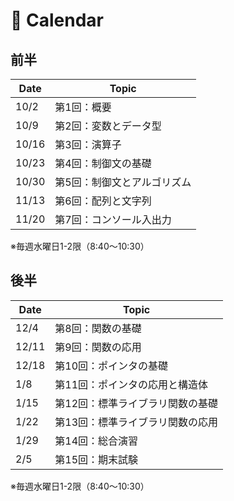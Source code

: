 # 📅 Calendar

## 前半

| Date  | Topic                       |
| ----- | --------------------------- |
| 10/2  | 第1回：概要                 |
| 10/9  | 第2回：変数とデータ型       |
| 10/16 | 第3回：演算子               |
| 10/23 | 第4回：制御文の基礎         |
| 10/30 | 第5回：制御文とアルゴリズム |
| 11/13 | 第6回：配列と文字列         |
| 11/20 | 第7回：コンソール入出力     |

※毎週水曜日1-2限（8:40～10:30）

## 後半

| Date  | Topic                            |
| ----- | -------------------------------- |
| 12/4  | 第8回：関数の基礎                |
| 12/11 | 第9回：関数の応用                |
| 12/18 | 第10回：ポインタの基礎           |
| 1/8   | 第11回：ポインタの応用と構造体   |
| 1/15  | 第12回：標準ライブラリ関数の基礎 |
| 1/22  | 第13回：標準ライブラリ関数の応用 |
| 1/29  | 第14回：総合演習                 |
| 2/5   | 第15回：期末試験                 |

※毎週水曜日1-2限（8:40～10:30）
